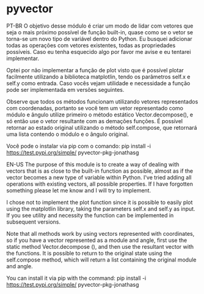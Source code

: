 # pyvector

PT-BR
O objetivo desse módulo é criar um modo de lidar com vetores que seja o mais próximo possível de função built-in, quase como se o vetor se torna-se um novo tipo de variável dentro do Python. Eu busquei adicionar todas as operações com vetores existentes, todas as propriedades possíveis. Caso eu tenha esquecido algo por favor me avise e eu tentarei implementar.

Optei por não implementar a função de plot visto que é possível plotar facilmente utilizando a biblioteca matplotlin, tendo os parâmetros self.x e self.y como entrada. Caso vocês vejam utilidade e necessidade a função pode ser implementada em versões seguintes.

Observe que todos os métodos funcionam utilizando vetores representados com coordenadas, portanto se você tem um vetor representado como módulo e ângulo utilize primeiro o método estático Vector.decompose(), e só então use o vetor resultante com as demações funções. É possível retornar ao estado original utilizando o método self.compose, que retornará uma lista contendo o módulo e o ângulo original.

Você pode o instalar via pip com o comando:
pip install -i https://test.pypi.org/simple/ pyvector-pkg-jonathasg

EN-US
The purpose of this module is to create a way of dealing with vectors that is as close to the built-in function as possible, almost as if the vector becomes a new type of variable within Python. I've tried adding all operations with existing vectors, all possible properties. If I have forgotten something please let me know and I will try to implement.

I chose not to implement the plot function since it is possible to easily plot using the matplotlin library, taking the parameters self.x and self.y as input. If you see utility and necessity the function can be implemented in subsequent versions.

Note that all methods work by using vectors represented with coordinates, so if you have a vector
represented as a module and angle, first use the static method Vector.decompose (), and then use the resultant vector with the functions. It is possible to return to the original state using the self.compose method, which will return a list containing the original module and angle.

You can install it via pip with the command:
pip install -i https://test.pypi.org/simple/ pyvector-pkg-jonathasg
